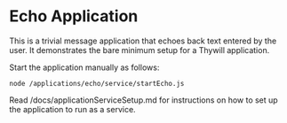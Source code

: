 Echo Application
================

This is a trivial message application that echoes back text entered by the
user. It demonstrates the bare minimum setup for a Thywill application.

Start the application manually as follows:

    node /applications/echo/service/startEcho.js

Read /docs/applicationServiceSetup.md for instructions on how to set up the
application to run as a service.
